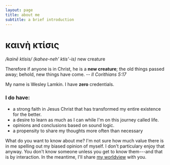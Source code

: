 ```yaml
---
layout: page
title: about me
subtitle: a brief introduction
---
```

# καινὴ κτίσις
*/kainē ktisis/*
*(kahee-neh' ktis'-is)*
new creature

  Therefore if anyone is in Christ, he is a **new creature**;
  the old things passed away; behold, new things have come.
  -- *II Corithians 5:17*

My name is Wesley Lamkin. I have **zero** credentials.

### I do have:
  - a strong faith in Jesus Christ that has transformed my entire existence for the better.
  - a desire to learn as much as I can while I'm on this journey called life.
  - opinions and conclusions based on sound logic.
  - a propensity to share my thoughts more often than necessary

What do you want to know about me?  I'm not sure how much value there is in me spelling out my biased opinion of myself.  I don't particulary enjoy that anyway.  You don't know someone unless you get to know them---and that is by interaction.  In the meantime, I'll share [my worldview](https://kainektisis.github.io "blog") with you.
